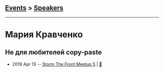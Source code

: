 ## [Events](../README.md) > [Speakers](../speakers.md)
---

# Мария Кравченко

## Не для любителей copy-paste
- 2019 Apr 13 -- [Storm The Front Meetup 5](https://www.youtube.com/watch?v=hiQ3ujcjfd8)  | [:notebook:](https://slides.com/maryiakrauchanka/deck#/)  
